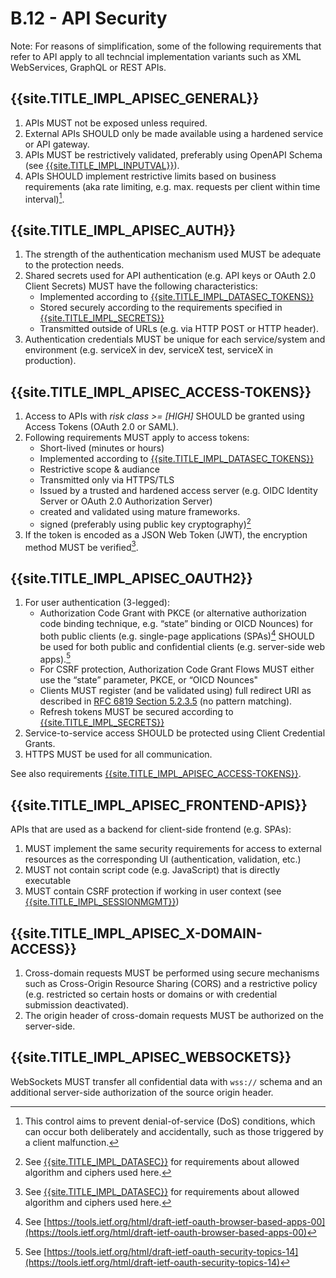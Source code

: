 # B.12 - API Security

Note: For reasons of simplification, some of the following requirements that refer to API apply to all techncial implementation variants such as XML WebServices, GraphQL or REST APIs.

## {{site.TITLE_IMPL_APISEC_GENERAL}}

1. APIs MUST not be exposed unless required.
2. External APIs SHOULD only be made available using a hardened service or API gateway.
3. APIs MUST be restrictively validated,  preferably using OpenAPI Schema (see [{{site.TITLE_IMPL_INPUTVAL}}]({{site.URL_IMPL_INPUTVAL}})).
3. APIs SHOULD implement restrictive limits based on business requirements (aka rate limiting, e.g. max. requests per client within time interval)[^1].

## {{site.TITLE_IMPL_APISEC_AUTH}}

1. The strength of the authentication mechanism used MUST be adequate to the protection needs.
2. Shared secrets used for API authentication (e.g. API keys or OAuth 2.0 Client Secrets) MUST have the following characteristics:
    - Implemented according to [{{site.TITLE_IMPL_DATASEC_TOKENS}}]({{site.URL_IMPL_DATASEC_TOKENS}})
    - Stored securely according to the requirements specified in [{{site.TITLE_IMPL_SECRETS}}]({{site.URL_IMPL_SECRETS}})
    - Transmitted outside of URLs (e.g. via HTTP POST or HTTP header).
3. Authentication credentials MUST be unique for each service/system and environment (e.g. serviceX in dev, serviceX test, serviceX in production).

## {{site.TITLE_IMPL_APISEC_ACCESS-TOKENS}}

1. Access to APIs with *risk class >= [HIGH]* SHOULD be granted using Access Tokens (OAuth 2.0 or SAML).
2. Following requirements MUST apply to access tokens:
    - Short-lived (minutes or hours)
    - Implemented according to [{{site.TITLE_IMPL_DATASEC_TOKENS}}]({{site.URL_IMPL_DATASEC_TOKENS}})
    - Restrictive scope & audiance
    - Transmitted only via HTTPS/TLS
    - Issued by a trusted and hardened access server (e.g. OIDC Identity Server or OAuth 2.0 Authorization Server)
    - created and validated using mature frameworks.
    - signed (preferably using public key cryptography)[^4]
3. If the token is encoded as a JSON Web Token (JWT), the encryption method MUST be verified[^4].

## {{site.TITLE_IMPL_APISEC_OAUTH2}}

1. For user authentication (3-legged):
    - Authorization Code Grant with PKCE (or alternative authorization code binding technique, e.g. “state” binding or OICD Nounces) for both public clients (e.g. single-page applications (SPAs)[^2] SHOULD be used for both public and confidential clients (e.g. server-side web apps).[^3]
    - For CSRF protection, Authorization Code Grant Flows MUST either use the “state” parameter, PKCE, or “OICD Nounces"
    - Clients MUST register (and be validated using) full redirect URI as described in [RFC 6819 Section 5.2.3.5](https://datatracker.ietf.org/doc/html/rfc6819#section-5.2.3.5) (no pattern matching).
    - Refresh tokens MUST be secured according to [{{site.TITLE_IMPL_SECRETS}}]({{site.URL_IMPL_SECRETS}})
2. Service-to-service access SHOULD be protected using Client Credential Grants.
3. HTTPS MUST be used for all communication.

See also requirements [{{site.TITLE_IMPL_APISEC_ACCESS-TOKENS}}]({{site.URL_IMPL_APISEC_ACCESS-TOKENS}}).

## {{site.TITLE_IMPL_APISEC_FRONTEND-APIS}}

APIs that are used as a backend for client-side frontend (e.g. SPAs):

1. MUST implement the same security requirements for access to external resources as the corresponding UI (authentication, validation, etc.)
2. MUST not contain script code (e.g. JavaScript) that is directly executable
3. MUST contain CSRF protection if working in user context (see [{{site.TITLE_IMPL_SESSIONMGMT}}]({{site.URL_IMPL_SESSIONMGMT}}))

## {{site.TITLE_IMPL_APISEC_X-DOMAIN-ACCESS}}

1. Cross-domain requests MUST be performed using secure mechanisms such as Cross-Origin Resource Sharing (CORS) and a restrictive policy (e.g. restricted so certain hosts or domains or with credential submission deactivated).
2. The origin header of cross-domain requests MUST be authorized on the server-side.

## {{site.TITLE_IMPL_APISEC_WEBSOCKETS}}

WebSockets MUST transfer all confidential data with `wss://` schema and an additional server-side authorization of the source origin header.

[^1]: This control aims to prevent denial-of-service (DoS) conditions, which can occur both deliberately and accidentally, such as those triggered by a client malfunction.
[^2]: See [https://tools.ietf.org/html/draft-ietf-oauth-browser-based-apps-00](https://tools.ietf.org/html/draft-ietf-oauth-browser-based-apps-00)
[^3]: See [https://tools.ietf.org/html/draft-ietf-oauth-security-topics-14](https://tools.ietf.org/html/draft-ietf-oauth-security-topics-14)
[^4]: See [{{site.TITLE_IMPL_DATASEC}}]({{site.URL_IMPL_DATASEC}}) for requirements about allowed algorithm and ciphers used here.
